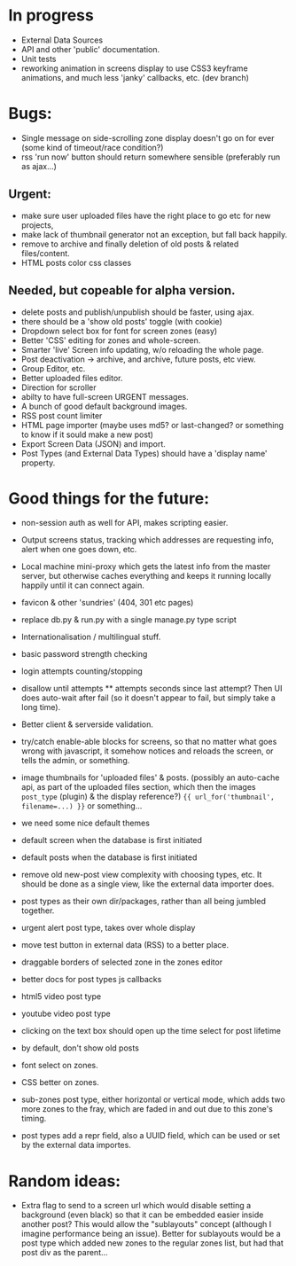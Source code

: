 # In progress

- External Data Sources
- API and other 'public' documentation.
- Unit tests
- reworking animation in screens display to use CSS3 keyframe animations, and much less 'janky' callbacks, etc. (dev branch)

# Bugs:

- Single message on side-scrolling zone display doesn't go on for ever (some kind of timeout/race condition?)
- rss 'run now' button should return somewhere sensible (preferably run as ajax...)

## Urgent:

- make sure user uploaded files have the right place to go etc for new projects,
- make lack of thumbnail generator not an exception, but fall back happily.
- remove to archive and finally deletion of old posts & related files/content.
- HTML posts color css classes

## Needed, but copeable for alpha version.

- delete posts and publish/unpublish should be faster, using ajax.
- there should be a 'show old posts' toggle (with cookie)
- Dropdown select box for font for screen zones (easy)
- Better 'CSS' editing for zones and whole-screen.
- Smarter 'live' Screen info updating, w/o reloading the whole page.
- Post deactivation -> archive, and archive, future posts, etc view.
- Group Editor, etc.
- Better uploaded files editor.
- Direction for scroller
- abilty to have full-screen URGENT messages.
- A bunch of good default background images.
- RSS post count limiter
- HTML page importer (maybe uses md5? or last-changed? or something to know if it sould make a new post)
- Export Screen Data (JSON) and import.
- Post Types (and External Data Types) should have a 'display name' property.

# Good things for the future:

- non-session auth as well for API, makes scripting easier.
- Output screens status, tracking which addresses are requesting info, alert when one goes down, etc.
- Local machine mini-proxy which gets the latest info from the master server, but otherwise caches everything
  and keeps it running locally happily until it can connect again.
- favicon & other 'sundries' (404, 301 etc pages)
- replace db.py & run.py with a single manage.py type script
- Internationalisation / multilingual stuff.
- basic password strength checking
- login attempts counting/stopping
- disallow until attempts \*\* attempts seconds since last attempt?  Then UI does auto-wait after fail (so it doesn't appear to fail, but simply take a long time).
- Better client & serverside validation.
- try/catch enable-able blocks for screens, so that no matter what goes wrong
  with javascript, it somehow notices and reloads the screen, or tells the
  admin, or something.
- image thumbnails for 'uploaded files' & posts.
  (possibly an auto-cache api, as part of the uploaded files section, which
  then the images `post_type` (plugin) & the display reference?)
  `{{ url_for('thumbnail', filename=...) }}` or something...

- we need some nice default themes
- default screen when the database is first initiated
- default posts when the database is first initiated
- remove old new-post view complexity with choosing types, etc.  It should be done as a single
  view, like the external data importer does.
- post types as their own dir/packages, rather than all being jumbled together.
- urgent alert post type, takes over whole display
- move test button in external data (RSS) to a better place.
- draggable borders of selected zone in the zones editor
- better docs for post types js callbacks
- html5 video post type
- youtube video post type
- clicking on the text box should open up the time select for post lifetime
- by default, don't show old posts
- font select on zones.
- CSS better on zones.
- sub-zones post type, either horizontal or vertical mode, which adds two more zones to the fray, which are faded in and out due to this zone's timing.
- post types add a repr field, also a UUID field, which can be used or set by the external data importes.

# Random ideas:

- Extra flag to send to a screen url which would disable setting a background
  (even black) so that it can be embedded easier inside another post?  This would
  allow the "sublayouts" concept (although I imagine performance being an issue).
  Better for sublayouts would be a post type which added new zones to the regular zones list, but had that post div as the parent...
